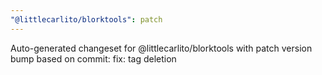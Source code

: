 ```yaml
---
"@littlecarlito/blorktools": patch
---
```


Auto-generated changeset for @littlecarlito/blorktools with patch version bump based on commit: fix: tag deletion
